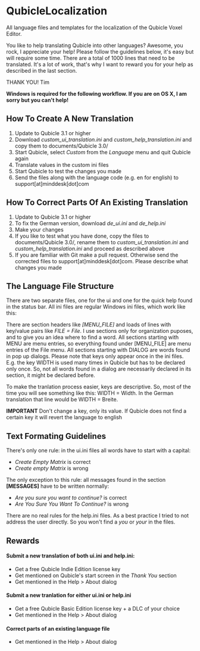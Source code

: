 # QubicleLocalization
All language files and templates for the localization  of the Qubicle Voxel Editor.

You like to help translating Qubicle into other languages? Awesome, you rock, I appreciate your help! Please follow the guidelines below, it's easy but will require some time. There are a total of 1000 lines that need to be translated. It's a lot of work, that's why I want to reward you for your help as described in the last section.

THANK YOU!
Tim

**Windows is required for the following workflow. If you are on OS X, I am sorry but you can't help!**

## How To Create A New Translation

1. Update to Qubicle 3.1 or higher
2. Download *custom_ui_translation.ini* and *custom_help_translation.ini* and copy them to documents/Qubicle 3.0/
3. Start Qubicle, select *Custom* from the *Language* menu and quit Qubicle again
4. Translate values in the custom ini files
5. Start Qubicle to test the changes you made
6. Send the files along with the language code (e.g. en for english) to support[at]minddesk[dot]com

## How To Correct Parts Of An Existing Translation

1. Update to Qubicle 3.1 or higher
2. To fix the German version, download *de_ui.ini* and *de_help.ini* 
3. Make your changes
4. If you like to test what you have done, copy the files to documents/Qubicle 3.0/, rename them to *custom_ui_translation.ini* and *custom_help_translation.ini* and proceed as described above
5. If you are familiar with Git make a pull request. Otherwise send the corrected files to support[at]minddesk[dot]com. Please describe what changes you made

## The Language File Structure

There are two separate files, one for the ui and one for the quick help found in the status bar. All ini files are regular Windows ini files, which work like this:

There are section headers like *[MENU_FILE]* and loads of lines with key/value pairs like *FILE = File*.
I use sections only for organization puposes, and to give you an idea where to find a word. All sections starting with MENU are menu entries, so everything found under [MENU_FILE] are menu entries of the File menu. All sections starting with DIALOG are words found in pop up dialogs.
Please note that keys only appear once in the ini files. E.g. the key WIDTH is used many times in Qubicle but has to be declared only once. So, not all words found in a dialog are necessarily declared in its section, it might be declared before.

To make the tranlation process easier, keys are descriptive. So, most of the time you will see something like this: WIDTH = Width. In the German translation that line would be WIDTH = Breite. 

**IMPORTANT** Don't change a key, only its value. If Qubicle does not find a certain key it will revert the language to english

## Text Formating Guidelines

There's only one rule: in the ui.ini files all words have to start with a capital:

* *Create Empty Matrix* is correct
* *Create empty Matrix* is wrong

The only exception to this rule: all messages found in the section **[MESSAGES]** have to be written normally:

* *Are you sure you want to continue?* is correct
* *Are You Sure You Want To Continue?* is wrong

There are no real rules for the help.ini files. As a best practice I tried to not address the user directly. So you won't find a *you* or *your* in the files. 

## Rewards

#### Submit a new translation of both ui.ini and help.ini:

* Get a free Qubicle Indie Edition license key
* Get mentioned on Qubicle's start screen in the *Thank You* section
* Get mentioned in the Help > About dialog

#### Submit a new tranlation for either ui.ini or help.ini

* Get a free Qubicle Basic Edition license key + a DLC of your choice
* Get mentioned in the Help > About dialog

#### Correct parts of an existing language file

* Get mentioned in the Help > About dialog
